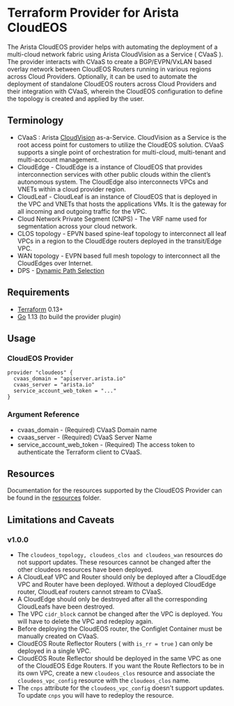 # Terraform Provider for Arista CloudEOS

The Arista CloudEOS provider helps with automating the deployment of a multi-cloud network
fabric using Arista CloudVision as a Service ( CVaaS ). The provider interacts with CVaaS to
create a BGP/EVPN/VxLAN based overlay network between CloudEOS Routers running in various
regions across Cloud Providers. Optionally, it can be used to automate the deployment of
standalone CloudEOS routers across Cloud Providers and their integration with CVaaS, wherein
the CloudEOS configuration to define the topology is created and applied by the user.

## Terminology

* CVaaS : Arista [CloudVision](https://www.arista.com/en/products/eos/eos-cloudvision) as-a-Service.
  CloudVision as a Service is the root access point for customers to utilize the CloudEOS solution.
  CVaaS supports a single point of orchestration for multi-cloud, multi-tenant and multi-account management.
* CloudEdge - CloudEdge is a instance of CloudEOS that provides interconnection services with other public clouds
  within the client’s autonomous system. The CloudEdge also interconnects VPCs and VNETs within a cloud provider region.
* CloudLeaf - CloudLeaf is an instance of CloudEOS that is deployed in the VPC and VNETs that hosts the applications VMs.
  It is the gateway for all incoming and outgoing traffic for the VPC.
* Cloud Network Private Segment (CNPS) - The VRF name used for segmentation across your cloud network.
* CLOS topology - EPVN based spine-leaf topology to interconnect all leaf VPCs in a region
    to the CloudEdge routers deployed in the transit/Edge VPC.
* WAN topology - EVPN based full mesh topology to interconnect all the CloudEdges over Internet.
* DPS - [Dynamic Path Selection](https://www.arista.com/en/cg-veos-router/veos-router-dynamic-path-selection-overview)

## Requirements

- [Terraform](https://www.terraform.io/downloads.html) 0.13+
- [Go](https://golang.org/doc/install) 1.13 (to build the provider plugin)

## Usage

### CloudEOS Provider
```
provider "cloudeos" {
  cvaas_domain = "apiserver.arista.io"
  cvaas_server = "arista.io"
  service_account_web_token = "..."
}
```

### Argument Reference
* cvaas_domain - (Required) CVaaS Domain name
* cvaas_server - (Required) CVaaS Server Name
* service_account_web_token - (Required) The access token to authenticate the Terraform client to CVaaS.

## Resources
Documentation for the resources supported by the CloudEOS Provider can be found in the [resources](https://github.com/aristanetworks/terraform-provider-cloudeos/tree/master/docs/resources) folder.

## Limitations and Caveats

### v1.0.0
* The `cloudeos_topology, cloudeos_clos and cloudeos_wan` resources do not support updates. These resources cannot be
  changed after the other cloudeos resources have been deployed.
* A CloudLeaf VPC and Router should only be deployed after a CloudEdge VPC and Router have been deployed.
  Without a deployed CloudEdge router, CloudLeaf routers cannot stream to CVaaS.
* A CloudEdge should only be destroyed after all the corresponding CloudLeafs have been destroyed.
* The VPC `cidr_block` cannot be changed after the VPC is deployed. You will have to delete the VPC and redeploy
  again.
* Before deploying the CloudEOS router, the Configlet Container must be manually created on CVaaS.
* CloudEOS Route Reflector Routers ( with `is_rr = true` ) can only be deployed in a single VPC.
* CloudEOS Route Reflector should be deployed in the same VPC as one of the CloudEOS Edge Routers. If you want the
  Route Reflectors to be in its own VPC, create a new `cloudeos_clos` resource and associate the `cloudeos_vpc_config`
  resource with the `cloudeos_clos` name.
* The `cnps` attribute for the `cloudeos_vpc_config` doesn't support updates.
  To update `cnps` you will have to redeploy the resource.
